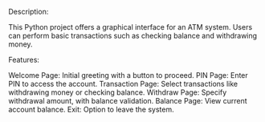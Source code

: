 Description:

This Python project offers a graphical interface for an ATM system. Users can perform basic transactions such as checking balance and withdrawing money.

Features:

Welcome Page: Initial greeting with a button to proceed.
PIN Page: Enter PIN to access the account.
Transaction Page: Select transactions like withdrawing money or checking balance.
Withdraw Page: Specify withdrawal amount, with balance validation.
Balance Page: View current account balance.
Exit: Option to leave the system.
